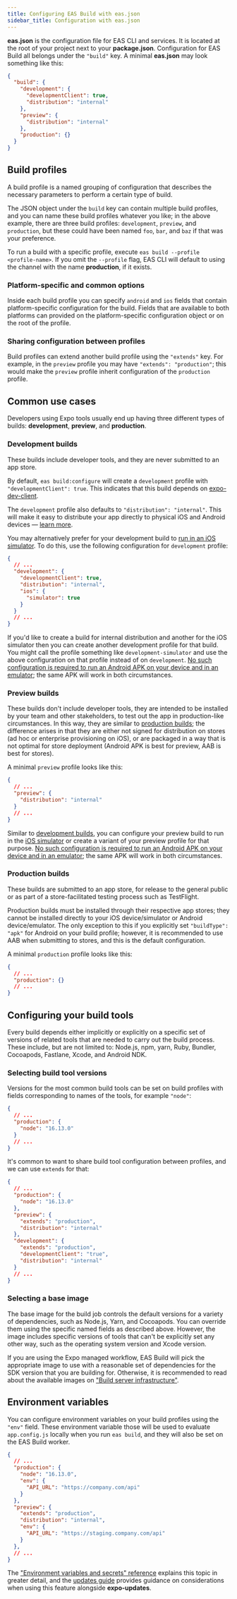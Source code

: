 ```yaml
---
title: Configuring EAS Build with eas.json
sidebar_title: Configuration with eas.json
---
```


**eas.json** is the configuration file for EAS CLI and services. It is located at the root of your project next to your **package.json**. Configuration for EAS Build all belongs under the `"build"` key. A minimal **eas.json** may look something like this:

```json
{
  "build": {
    "development": {
      "developmentClient": true,
      "distribution": "internal"
    },
    "preview": {
      "distribution": "internal"
    },
    "production": {}
  }
}
```

## Build profiles

A build profile is a named grouping of configuration that describes the necessary parameters to perform a certain type of build.

The JSON object under the `build` key can contain multiple build profiles, and you can name these build profiles whatever you like; in the above example, there are three build profiles: `development`, `preview`, and `production`, but these could have been named `foo`, `bar`, and `baz` if that was your preference.

To run a build with a specific profile, execute `eas build --profile <profile-name>`. If you omit the `--profile` flag, EAS CLI will default to using the channel with the name **production**, if it exists.

### Platform-specific and common options

Inside each build profile you can specify `android` and `ios` fields that contain platform-specific configuration for the build. Fields that are available to both platforms can provided on the platform-specific configuration object or on the root of the profile.

### Sharing configuration between profiles

Build profiles can extend another build profile using the `"extends"` key. For example, in the `preview` profile you may have `"extends": "production"`; this would make the `preview` profile inherit configuration of the `production` profile.

## Common use cases

Developers using Expo tools usually end up having three different types of builds: **development**, **preview**, and **production**.

### Development builds

These builds include developer tools, and they are never submitted to an app store.

By default, `eas build:configure` will create a `development` profile with `"developmentClient": true`. This indicates that this build depends on [expo-dev-client](/clients/introduction.md).

The `development` profile also defaults to `"distribution": "internal"`. This will make it easy to distribute your app directly to physical iOS and Android devices &mdash; [learn more](/build/internal-distribution.md).

You may alternatively prefer for your development build to [run in an iOS simulator](/build-reference/simulators.md). To do this, use the following configuration for `development` profile:

```json
{
  // ...
  "development": {
    "developmentClient": true,
    "distribution": "internal",
    "ios": {
      "simulator": true
    }
  }
  // ...
}
```

If you'd like to create a build for internal distribution and another for the iOS simulator then you can create another development profile for that build. You might call the profile something like `development-simulator` and use the above configuration on that profile instead of on `development`. [No such configuration is required to run an Android APK on your device and in an emulator](/build-reference/apk.md); the same APK will work in both circumstances.

### Preview builds

These builds don't include developer tools, they are intended to be installed by your team and other stakeholders, to test out the app in production-like circumstances. In this way, they are similar to [production builds](#production-builds); the difference arises in that they are either not signed for distribution on stores (ad hoc or enterprise provisioning on iOS), or are packaged in a way that is not optimal for store deployment (Android APK is best for preview, AAB is best for stores).

A minimal `preview` profile looks like this:

```json
{
  // ...
  "preview": {
    "distribution": "internal"
  }
  // ...
}
```

Similar to [development builds](#development-builds), you can configure your preview build to run in the [iOS simulator](/build-reference/simulators.md) or create a variant of your preview profile for that purpose. [No such configuration is required to run an Android APK on your device and in an emulator](/build-reference/apk.md); the same APK will work in both circumstances.

### Production builds

These builds are submitted to an app store, for release to the general public or as part of a store-facilitated testing process such as TestFlight.

Production builds must be installed through their respective app stores; they cannot be installed directly to your iOS device/simulator or Android device/emulator. The only exception to this if you explicitly set `"buildType": "apk"` for Android on your build profile; however, it is recommended to use AAB when submitting to stores, and this is the default configuration.

A minimal `production` profile looks like this:

```json
{
  // ...
  "production": {}
  // ...
}
```

## Configuring your build tools

Every build depends either implicitly or explicitly on a specific set of versions of related tools that are needed to carry out the build process. These include, but are not limited to: Node.js, npm, yarn, Ruby, Bundler, Cocoapods, Fastlane, Xcode, and Android NDK.

### Selecting build tool versions

Versions for the most common build tools can be set on build profiles with fields corresponding to names of the tools, for example `"node"`:

```json
{
  // ...
  "production": {
    "node": "16.13.0"
  }
  // ...
}
```

It's common to want to share build tool configuration between profiles, and we can use `extends` for that:

```json
{
  // ...
  "production": {
    "node": "16.13.0"
  },
  "preview": {
    "extends": "production",
    "distribution": "internal"
  },
  "development": {
    "extends": "production",
    "developmentClient": "true",
    "distribution": "internal"
  }
  // ...
}
```

### Selecting a base image

The base image for the build job controls the default versions for a variety of dependencies, such as Node.js, Yarn, and Cocoapods. You can override them using the specific named fields as described above. However, the image includes specific versions of tools that can't be explicitly set any other way, such as the operating system version and Xcode version.

If you are using the Expo managed workflow, EAS Build will pick the appropriate image to use with a reasonable set of dependencies for the SDK version that you are building for. Otherwise, it is recommended to read about the available images on ["Build server infrastructure"](/build-reference/infrastructure.md).

## Environment variables

You can configure environment variables on your build profiles using the `"env"` field. These environment variable those will be used to evaluate `app.config.js` locally when you run `eas build`, and they will also be set on the EAS Build worker.

```json
{
  // ...
  "production": {
    "node": "16.13.0",
    "env": {
      "API_URL": "https://company.com/api"
    }
  },
  "preview": {
    "extends": "production",
    "distribution": "internal",
    "env": {
      "API_URL": "https://staging.company.com/api"
    }
  },
  // ...
}
```

The ["Environment variables and secrets" reference](/build-reference/variables.md) explains this topic in greater detail, and the [updates guide](/build/updates.md) provides guidance on considerations when using this feature alongside **expo-updates**.
